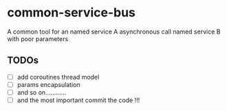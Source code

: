 # common-service-bus
A common tool for an named service A asynchronous call named service B with poor parameters

## TODOs
- [ ] add coroutines thread model
- [ ] params encapsulation
- [ ] and so on…………
- [ ] and the most important commit the code !!!
